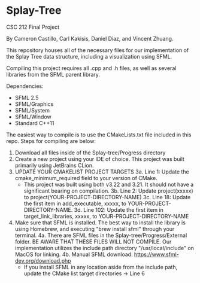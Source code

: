 # Splay-Tree
CSC 212 Final Project


By Cameron Castillo, Carl Kakisis, Daniel Diaz, and Vincent Zhuang.

This repository houses all of the necessary files for our implementation of the Splay Tree data structure, including a visualization using SFML.

Compiling this project requires all .cpp and .h files, as well as several libraries from the SFML parent library.

Dependencies:

- SFML 2.5
- SFML/Graphics
- SFML/System
- SFML/Window
- Standard C++11

The easiest way to compile is to use the CMakeLists.txt file included in this repo. Steps for compiling are below:

1. Download all files inside of the Splay-tree/Progress directory
2. Create a new project using your IDE of choice. This project was built primarily using JetBrains CLion.
3. UPDATE YOUR CMAKELIST PROJECT TARGETS
  3a. Line 1: Update the cmake_minimum_required field to your version of CMake.
    - This project was built using both v3.22 and 3.21. It should not have a significant bearing on compilation.
  3b. Line 2: Update project(xxxxx) to project(YOUR-PROJECT-DIRECTORY-NAME)
  3c. Line 18: Update the first item in add_executable, xxxxx, to YOUR-PROJECT-DIRECTORY-NAME.
  3d. Line 102: Update the first item in target_link_libraries, xxxxx, to YOUR-PROJECT-DIRECTORY-NAME
4. Make sure that SFML is installed. The best way to install the library is using Homebrew, and executing "brew install sfml" through your terminal.
  4a. There are SFML files in the Splay-tree/Progress/External folder. BE AWARE THAT THESE FILES WILL NOT COMPILE. Our implementation utilizes the include path directory "/usr/local/include" on MacOS for linking.
  4b. Manual SFML download: https://www.sfml-dev.org/download.php
    - If you install SFML in any location aside from the include path, update the CMake list target directories
      -> Line 6

